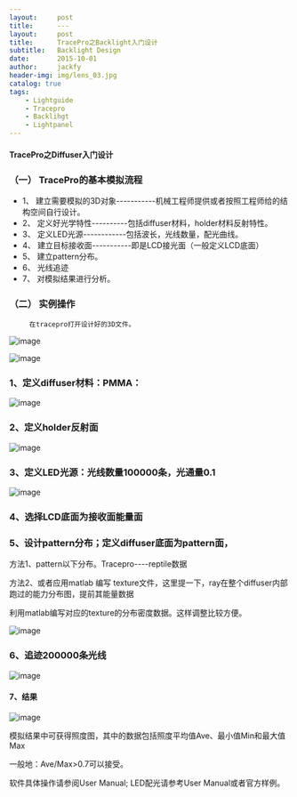 ```yaml
---
layout:     post
title:      ---
layout:     post
title:      TracePro之Backlight入门设计
subtitle:   Backlight Design
date:       2015-10-01
author:     jackfy
header-img: img/lens_03.jpg
catalog: true
tags:
    - Lightguide
    - Tracepro
    - Backlihgt
    - Lightpanel
---
```


#### TracePro之Diffuser入门设计

### （一）	TracePro的基本模拟流程
- 1、	建立需要模拟的3D对象-----------机械工程师提供或者按照工程师给的结构空间自行设计。
- 2、	定义好光学特性----------包括diffuser材料，holder材料反射特性。
- 3、	定义LED光源------------包括波长，光线数量，配光曲线。
- 4、	建立目标接收面-----------即是LCD接光面（一般定义LCD底面）
- 5、	建立pattern分布。
- 6、	光线追迹
- 7、	对模拟结果进行分析。
### （二）	实例操作
         在tracepro打开设计好的3D文件。

  
![image](https://user-images.githubusercontent.com/131378528/233787238-34194759-2f9f-4622-b64c-7f0bc12aa7c3.png)


 ![image](https://user-images.githubusercontent.com/131378528/233787246-d3c65e04-da2a-4e78-84f0-8eb3096dda3a.png)



### 1、定义diffuser材料：PMMA：
 
 ![image](https://user-images.githubusercontent.com/131378528/233787330-7a921d22-ef97-4d5c-881c-f7145b864c02.png)

### 2、定义holder反射面
 
![image](https://user-images.githubusercontent.com/131378528/233787350-979a7fed-a013-4305-8896-f97cd011bcbb.png)


### 3、定义LED光源：光线数量100000条，光通量0.1

 ![image](https://user-images.githubusercontent.com/131378528/233787385-7575df73-5a1b-45f0-9d15-3caa2019a9da.png)


### 4、选择LCD底面为接收面能量面

### 5、设计pattern分布；定义diffuser底面为pattern面，
方法1、pattern以下分布。Tracepro----reptile数据

方法2、或者应用matlab 编写 texture文件，这里提一下，ray在整个diffuser内部跑过的能力分布图，提前其能量数据

利用matlab编写对应的texture的分布密度数据。这样调整比较方便。

 ![image](https://user-images.githubusercontent.com/131378528/233787431-7c912bad-78c9-48dc-a317-3a984b8198da.png)


### 6、追迹200000条光线

![image](https://user-images.githubusercontent.com/131378528/233787637-1c5f5503-2104-4eea-a0ff-bc5321605628.png)


#### 7、结果
 
 ![image](https://user-images.githubusercontent.com/131378528/233787652-eeefe0a7-422e-4804-b5dd-6231a4b6e79e.png)


模拟结果中可获得照度图，其中的数据包括照度平均值Ave、最小值Min和最大值Max

一般地：Ave/Max>0.7可以接受。

软件具体操作请参阅User Manual; LED配光请参考User Manual或者官方样例。
